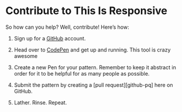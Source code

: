 Contribute to This Is Responsive
================================

So how can you help? Well, contribute! Here’s how:

1. Sign up for a [GitHub][github] account.

2. Head over to [CodePen][codepen] and get up and running. This tool is crazy awesome

3. Create a new Pen for your pattern. Remember to keep it abstract in order for it to be helpful for as many people as possible.

4. Submit the pattern by creating a [pull request][github-pq] here on GitHub.

5. Lather. Rinse. Repeat.

[github]: http://github.com/signup
[codepen]: http://codepen.io
[github-pq-help]: https://help.github.com/articles/using-pull-requests
